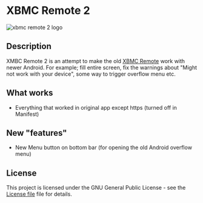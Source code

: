# XBMC Remote 2

![xbmc remote 2 logo](https://cdn.ittykeys.com/xbmcremote2.png)

## Description

XMBC Remote 2 is an attempt to make the
old [XBMC Remote](https://github.com/freezy/android-xbmcremote) work with newer Android.
For example; fill entire screen, fix the warnings about "Might not work with your device", some way to trigger overflow menu etc.

## What works

- Everything that worked in original app except https (turned off in Manifest)

## New "features"

- New Menu button on bottom bar (for opening the old Android overflow menu)

## License

This project is licensed under the GNU General Public License - see the [License file](LICENSE) file for details.